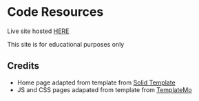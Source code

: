 
# Code Resources

Live site hosted [HERE](https://www.ci-resources.online/)

This site is for educational purposes only

## Credits

- Home page adapted from template from [Solid Template](https://cruip.com/solid/ )
- JS and CSS pages adapated from template from [TemplateMo](https://templatemo.com/tm-526-vanilla)
